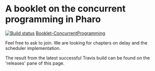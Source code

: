 # A booklet on the concurrent programming in Pharo

[![Build status](https://travis-ci.com/SquareBracketAssociates/Booklet-ConcurrentProgramming.svg?branch=master)](https://travis-ci.com/github/SquareBracketAssociates/Booklet-ConcurrentProgramming) [Booklet-ConcurrentProgramming](https://github.com/SquareBracketAssociates/Booklet-ConcurrentProgramming)

Feel free to ask to join. We are looking for chapters on delay and the scheduler implementation.

The result from the latest successful Travis build can be found on the 'releases' pane of this page. 
